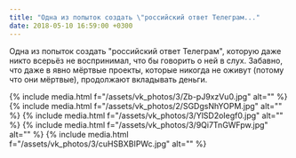 ```yaml
---
title: "Одна из попыток создать \"российский ответ Телеграм..."
date: 2018-05-10 16:59:00 +0300
---
```


Одна из попыток создать "российский ответ Телеграм", которую даже никто всерьёз не воспринимал, что бы говорить о ней в слух. Забавно, что даже в явно мёртвые проекты, которые никогда не оживут (потому что они мёртвые), продолжают вкладывать деньги.


{% include media.html f="/assets/vk_photos/3/Zb-pJ9xzVu0.jpg" alt="" %}
{% include media.html f="/assets/vk_photos/2/SGDgsNhYOPM.jpg" alt="" %}
{% include media.html f="/assets/vk_photos/3/YlSD2oIegf0.jpg" alt="" %}
{% include media.html f="/assets/vk_photos/3/9Qi7TnGWFpw.jpg" alt="" %}
{% include media.html f="/assets/vk_photos/3/cuHSBXBIPWc.jpg" alt="" %}
